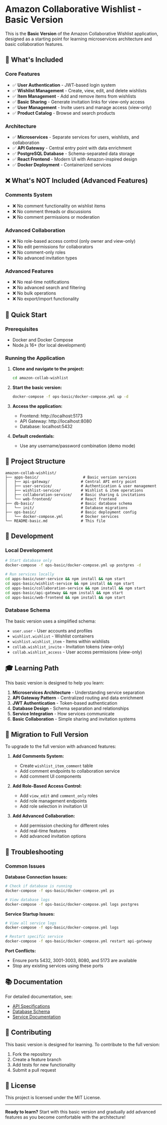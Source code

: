# Amazon Collaborative Wishlist - Basic Version

This is the **Basic Version** of the Amazon Collaborative Wishlist application, designed as a starting point for learning microservices architecture and basic collaboration features.

## 🎯 What's Included

### Core Features
- ✅ **User Authentication** - JWT-based login system
- ✅ **Wishlist Management** - Create, view, edit, and delete wishlists
- ✅ **Item Management** - Add and remove items from wishlists
- ✅ **Basic Sharing** - Generate invitation links for view-only access
- ✅ **User Management** - Invite users and manage access (view-only)
- ✅ **Product Catalog** - Browse and search products

### Architecture
- ✅ **Microservices** - Separate services for users, wishlists, and collaboration
- ✅ **API Gateway** - Central entry point with data enrichment
- ✅ **PostgreSQL Database** - Schema-separated data storage
- ✅ **React Frontend** - Modern UI with Amazon-inspired design
- ✅ **Docker Deployment** - Containerized services

## ❌ What's NOT Included (Advanced Features)

### Comments System
- ❌ No comment functionality on wishlist items
- ❌ No comment threads or discussions
- ❌ No comment permissions or moderation

### Advanced Collaboration
- ❌ No role-based access control (only owner and view-only)
- ❌ No edit permissions for collaborators
- ❌ No comment-only roles
- ❌ No advanced invitation types

### Advanced Features
- ❌ No real-time notifications
- ❌ No advanced search and filtering
- ❌ No bulk operations
- ❌ No export/import functionality

## 🚀 Quick Start

### Prerequisites
- Docker and Docker Compose
- Node.js 16+ (for local development)

### Running the Application

1. **Clone and navigate to the project:**
   ```bash
   cd amazon-collab-wishlist
   ```

2. **Start the basic version:**
   ```bash
   docker-compose -f ops-basic/docker-compose.yml up -d
   ```

3. **Access the application:**
   - Frontend: http://localhost:5173
   - API Gateway: http://localhost:8080
   - Database: localhost:5432

4. **Default credentials:**
   - Use any username/password combination (demo mode)

## 📁 Project Structure

```
amazon-collab-wishlist/
├── apps-basic/                    # Basic version services
│   ├── api-gateway/              # Central API entry point
│   ├── user-service/             # Authentication & user management
│   ├── wishlist-service/         # Wishlist & item operations
│   ├── collaboration-service/    # Basic sharing & invitations
│   └── web-frontend/             # React frontend
├── db-basic/                     # Basic database schema
│   └── init/                     # Database migrations
├── ops-basic/                    # Basic deployment config
│   └── docker-compose.yml        # Docker services
└── README-basic.md               # This file
```

## 🔧 Development

### Local Development
```bash
# Start database only
docker-compose -f ops-basic/docker-compose.yml up postgres -d

# Run services locally
cd apps-basic/user-service && npm install && npm start
cd apps-basic/wishlist-service && npm install && npm start
cd apps-basic/collaboration-service && npm install && npm start
cd apps-basic/api-gateway && npm install && npm start
cd apps-basic/web-frontend && npm install && npm start
```

### Database Schema
The basic version uses a simplified schema:
- `user.user` - User accounts and profiles
- `wishlist.wishlist` - Wishlist containers
- `wishlist.wishlist_item` - Items within wishlists
- `collab.wishlist_invite` - Invitation tokens (view-only)
- `collab.wishlist_access` - User access permissions (view-only)

## 🎓 Learning Path

This basic version is designed to help you learn:

1. **Microservices Architecture** - Understanding service separation
2. **API Gateway Pattern** - Centralized routing and data enrichment
3. **JWT Authentication** - Token-based authentication
4. **Database Design** - Schema separation and relationships
5. **Service Integration** - How services communicate
6. **Basic Collaboration** - Simple sharing and invitation systems

## 🔄 Migration to Full Version

To upgrade to the full version with advanced features:

1. **Add Comments System:**
   - Create `wishlist_item_comment` table
   - Add comment endpoints to collaboration service
   - Add comment UI components

2. **Add Role-Based Access Control:**
   - Add `view_edit` and `comment_only` roles
   - Add role management endpoints
   - Add role selection in invitation UI

3. **Add Advanced Collaboration:**
   - Add permission checking for different roles
   - Add real-time features
   - Add advanced invitation options

## 🐛 Troubleshooting

### Common Issues

**Database Connection Issues:**
```bash
# Check if database is running
docker-compose -f ops-basic/docker-compose.yml ps

# View database logs
docker-compose -f ops-basic/docker-compose.yml logs postgres
```

**Service Startup Issues:**
```bash
# View all service logs
docker-compose -f ops-basic/docker-compose.yml logs

# Restart specific service
docker-compose -f ops-basic/docker-compose.yml restart api-gateway
```

**Port Conflicts:**
- Ensure ports 5432, 3001-3003, 8080, and 5173 are available
- Stop any existing services using these ports

## 📚 Documentation

For detailed documentation, see:
- [API Specifications](docs/starter%20basic/api_specifications_basic.md)
- [Database Schema](docs/starter%20basic/database_erd_basic.md)
- [Service Documentation](docs/starter%20basic/)

## 🤝 Contributing

This basic version is designed for learning. To contribute to the full version:
1. Fork the repository
2. Create a feature branch
3. Add tests for new functionality
4. Submit a pull request

## 📄 License

This project is licensed under the MIT License.

---

**Ready to learn?** Start with this basic version and gradually add advanced features as you become comfortable with the architecture! 